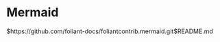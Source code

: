 # Mermaid

<include sethead="2" nohead="true">
    $https://github.com/foliant-docs/foliantcontrib.mermaid.git$README.md
</include>
